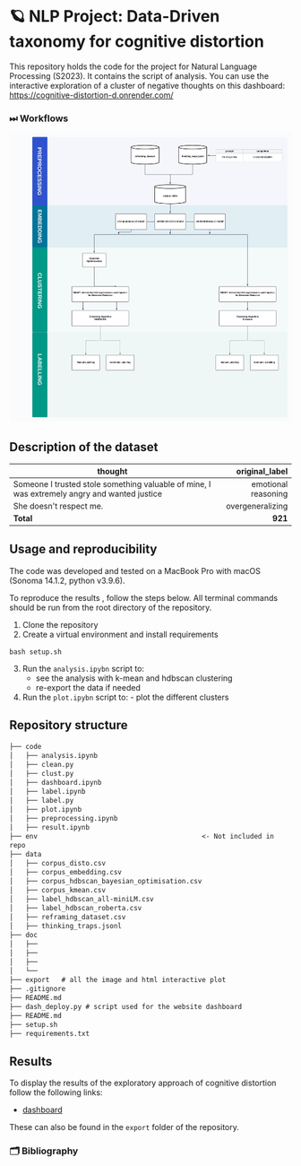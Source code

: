 # 🪐 NLP Project: Data-Driven taxonomy for cognitive distortion

This repository holds the code for the project for Natural Language Processing (S2023). It contains the script of analysis.
You can use the interactive exploration of a cluster of negative thoughts on this dashboard: https://cognitive-distortion-d.onrender.com/

### ⏭ Workflows
![Texte alternatif](https://github.com/SylvainEstebe/cognitive_distortion_project/raw/main/export/NLP%20-%20Share%20(1).jpeg)



## Description of the dataset

| thought | original_label |
| ----------------- | -: |
| Someone I trusted stole something valuable of mine, I was extremely angry and wanted justice       | emotional reasoning |
| She doesn't respect me.        | overgeneralizing |
| **Total**         | **921**|

## Usage and reproducibility

The code was developed and tested on a MacBook Pro with macOS (Sonoma 14.1.2, python v3.9.6).

To reproduce the results , follow the steps below. All terminal commands should be run from the root directory of the repository.


1. Clone the repository
2. Create a virtual environment and install requirements
```
bash setup.sh
```
3. Run the `analysis.ipybn` script to: 
    - see the analysis with k-mean and hdbscan clustering
    - re-export the data if needed
4. Run the `plot.ipybn` script to:
       - plot the different clusters


## Repository structure
```
├── code 
│   ├── analysis.ipynb
│   ├── clean.py
│   ├── clust.py
│   ├── dashboard.ipynb
│   ├── label.ipynb
│   ├── label.py
│   ├── plot.ipynb
│   ├── preprocessing.ipynb
│   ├── result.ipynb
├── env                                         <- Not included in repo
├── data
│   ├── corpus_disto.csv
│   ├── corpus_embedding.csv
│   ├── corpus_hdbscan_bayesian_optimisation.csv
│   ├── corpus_kmean.csv
│   ├── label_hdbscan_all-miniLM.csv
│   ├── label_hdbscan_roberta.csv
│   ├── reframing_dataset.csv
│   ├── thinking_traps.jsonl
├── doc                                   
│   ├──
│   ├── 
│   ├── 
│   └──
├── export   # all the image and html interactive plot                                 
├── .gitignore
├── README.md
├── dash_deploy.py # script used for the website dashboard
├── README.md
├── setup.sh 
├── requirements.txt
```
## Results
To display the results of the exploratory approach of cognitive distortion follow the following links:
- [dashboard](https://cognitive-distortion-d.onrender.com/)

These can also be found in the `export` folder of the repository.

### 🗂 Bibliography
